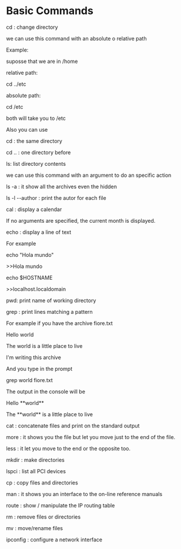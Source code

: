 # Basic Commands
<p>cd : change directory</p>
<p>we can use this command with an absolute o relative path</p>
<p>Example:</p>
<p>	suposse that we are in /home</p>
<p>	relative path:</p>
<p>	cd ../etc</p>
<p>	absolute path:</p>
<p>	cd /etc</p>
<p>	both will take you to /etc</p>
<p>Also you can use </p>
<p>	cd : the same directory</p>
<p>	cd .. : one directory before</p>
<p></p>
<p>ls: list directory contents</p>
<p>we can use this command with an argument to do an specific action</p>
<p>	ls -a : it show all the archives even the hidden</p>
<p>	ls -l --author : print the autor for each file</p>
<p>cal : display a calendar</p>
<p>If no arguments are specified, the current month is displayed.</p>
<p>echo : display a line of text</p>
<p>For example </p>
<p>	echo "Hola mundo" </p>
<p>	>>Hola mundo</p>
<p>	echo $HOSTNAME</p>
<p>	>>localhost.localdomain</p>
<p>pwd: print name of working directory</p>
<p></p>
<p>grep : print lines matching a pattern</p>
<p> For example if you have the archive fiore.txt</p>
<p>	Hello world</p>
<p>	The world is a little place to live</p>
<p>	I'm writing this archive</p>
<p> And you type in the prompt </p>
<p>	grep world fiore.txt</p>
<p> The output in the console will be</p>
<p>	Hello **world**</p>
<p>	The **world** is a little place to live</p>
<p>cat : concatenate files and print on the standard output</p>
<p>more : it shows you the file but let you move just to the end of the file.</p>
<p>less : it let you move to the end or the opposite too.</p>
<p>mkdir : make directories</p>
<p>lspci : list all PCI devices</p>
<p>cp : copy files and directories</p>
<p>man : it shows you an interface to the on-line reference manuals</p>
<p>route : show / manipulate the IP routing table</p>
<p>rm : remove files or directories</p>
<p>mv : move/rename files</p>
<p>ipconfig : configure a network interface</p>
